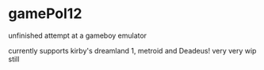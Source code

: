 # gamePol12
 unfinished attempt at a gameboy emulator

currently supports kirby's dreamland 1, metroid and Deadeus!
very very wip still
